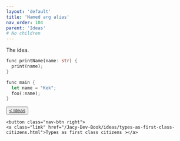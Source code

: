 ```yaml
---
layout: 'default'
title: 'Named arg alias'
nav_order: 104
parent: 'Ideas'
# No children
---
```


The idea.
```rust
func printName(name: str) {
  print(name);
}

func main {
  let name = "Kek";
  foo(:name);
}
```
<div class="nav-btn-block">
    <button class="nav-btn left">
    <a class="link" href="/Jacy-Dev-Book/ideas/index.html">< Ideas</a>
</button>

    <button class="nav-btn right">
    <a class="link" href="/Jacy-Dev-Book/ideas/types-as-first-class-citizens.html">Types as first class citizens ></a>
</button>

</div>
